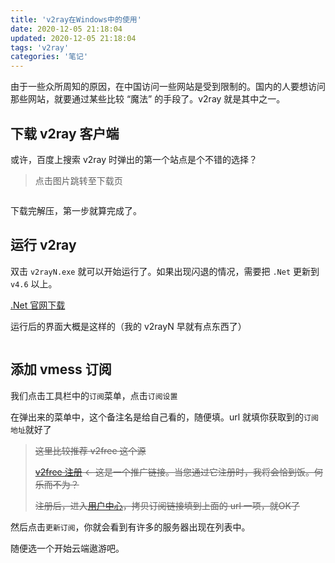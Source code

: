 ```yaml
---
title: 'v2ray在Windows中的使用'
date: 2020-12-05 21:18:04
updated: 2020-12-05 21:18:04
tags: 'v2ray'
categories: '笔记'
---
```


由于一些众所周知的原因，在中国访问一些网站是受到限制的。国内的人要想访问那些网站，就要通过某些比较 “魔法” 的手段了。v2ray 就是其中之一。

## 下载 v2ray 客户端

或许，百度上搜索 v2ray 时弹出的第一个站点是个不错的选择？

>  点击图片跳转至下载页

[<img src="https://i.loli.net/2020/12/05/9Twd4xYySmXuDtP.png" alt="" style="zoom:50%;" />](https://tlanyan.me/v2ray-clients-download/)

下载完解压，第一步就算完成了。

## 运行 v2ray

双击 `v2rayN.exe` 就可以开始运行了。如果出现闪退的情况，需要把  `.Net` 更新到 `v4.6` 以上。

[.Net 官网下载](https://dotnet.microsoft.com/download) 

运行后的界面大概是这样的（我的 v2rayN 早就有点东西了）

<img src="https://i.loli.net/2020/12/05/LUDpYjI4v6Q1zaZ.png" alt="" style="zoom: 33%;" />

## 添加 vmess 订阅

我们点击工具栏中的`订阅`菜单，点击`订阅设置`

在弹出来的菜单中，这个备注名是给自己看的，随便填。url 就填你获取到的`订阅地址`就好了

> ~~这里比较推荐 v2free 这个源~~
>
> ~~[v2free 注册](https://v2free.org/auth/register?code=iVtT) <- 这是一个推广链接。当您通过它注册时，我将会恰到饭。何乐而不为？~~
>
> ~~注册后，进入[用户中心](https://v2free.org/user)，拷贝订阅链接填到上面的 url 一项，就OK了~~

然后点击`更新订阅`，你就会看到有许多的服务器出现在列表中。

随便选一个开始云端遨游吧。



